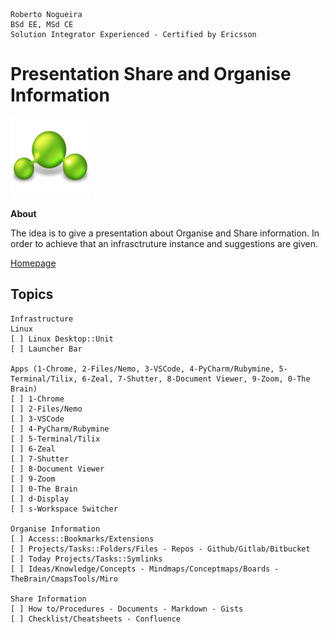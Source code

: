 ```
Roberto Nogueira  
BSd EE, MSd CE
Solution Integrator Experienced - Certified by Ericsson
```
# Presentation Share and Organise Information

![course image](images/presentation.png)

**About**

The idea is to give a presentation about Organise and Share information.
In order to achieve that an infrasctruture instance and suggestions are given.

[Homepage](https://github.com/enogrob/presentation-share-and-organise-information)

## Topics
```
Infrastructure
Linux
[ ] Linux Desktop::Unit 
[ ] Launcher Bar

Apps (1-Chrome, 2-Files/Nemo, 3-VSCode, 4-PyCharm/Rubymine, 5-Terminal/Tilix, 6-Zeal, 7-Shutter, 8-Document Viewer, 9-Zoom, 0-The Brain)
[ ] 1-Chrome
[ ] 2-Files/Nemo
[ ] 3-VSCode
[ ] 4-PyCharm/Rubymine
[ ] 5-Terminal/Tilix
[ ] 6-Zeal
[ ] 7-Shutter
[ ] 8-Document Viewer
[ ] 9-Zoom
[ ] 0-The Brain
[ ] d-Display
[ ] s-Workspace Switcher

Organise Information
[ ] Access::Bookmarks/Extensions
[ ] Projects/Tasks::Folders/Files - Repos - Github/Gitlab/Bitbucket
[ ] Today Projects/Tasks::Symlinks 
[ ] Ideas/Knowledge/Concepts - Mindmaps/Conceptmaps/Boards - TheBrain/CmapsTools/Miro

Share Information
[ ] How to/Procedures - Documents - Markdown - Gists
[ ] Checklist/Cheatsheets - Confluence
```

